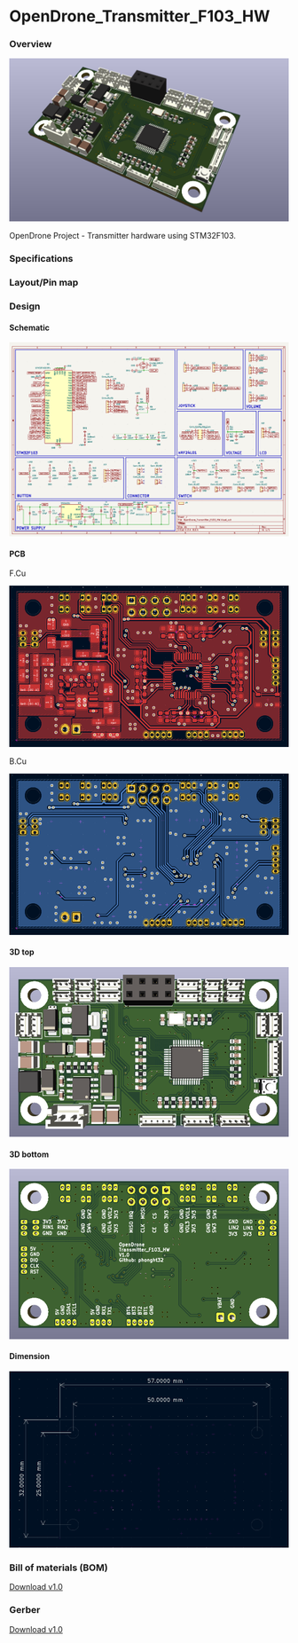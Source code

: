 # OpenDrone_Transmitter_F103_HW

### Overview

![3d_top](Assets/Demo/Board_Demo.png)

OpenDrone Project - Transmitter hardware using STM32F103.

### Specifications

### Layout/Pin map

### Design

#### Schematic

[![schematic](Assets/Demo/Schematic.png)](Assets/Schematic/OpenDrone_Transmitter_F103_HW_v1.0.pdf)

#### PCB

F.Cu

![3d_top](Assets/Demo/F.Cu.png)

B.Cu

![3d_top](Assets/Demo/B.Cu.png)

#### 3D top

![3d_top](Assets/Demo/3d_top.png)

#### 3D bottom

![3d_top](Assets/Demo/3d_bottom.png)

#### Dimension

![3d_top](Assets/Demo/Dimension.png)

### Bill of materials (BOM)

[Download v1.0](Assets/BOM/OpenDrone_Transmitter_F103_HW_v1.0.xlsx)

### Gerber

[Download v1.0](Assets/Gerber/Gerber_OpenDrone_Transmitter_F103_HW_v1.0.zip)
